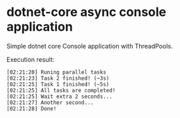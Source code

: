 # dotnet-core async console application
Simple dotnet core Console application with ThreadPools.

Execution result:
```
[02:21:20] Runing parallel tasks
[02:21:23] Task 2 finished! (~3s)
[02:21:25] Task 1 finished! (~5s)
[02:21:25] All tasks are completed!
[02:21:25] Wait extra 2 seconds...
[02:21:27] Another second...
[02:21:28] Done!
```
